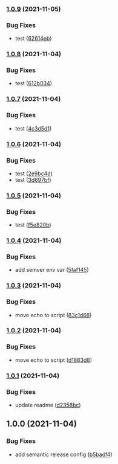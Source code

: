 ### [1.0.9](https://github.com/samtjoorg/github-actions-test/compare/v1.0.8...v1.0.9) (2021-11-05)


### Bug Fixes

* test ([62614eb](https://github.com/samtjoorg/github-actions-test/commit/62614ebf0fcef858edfcd4cc5ee65327e49902e5))

### [1.0.8](https://github.com/samtjoorg/github-actions-test/compare/v1.0.7...v1.0.8) (2021-11-04)


### Bug Fixes

* test ([612b034](https://github.com/samtjoorg/github-actions-test/commit/612b0348f91d7456528bb12240f6e7a638a4a508))

### [1.0.7](https://github.com/samtjoorg/github-actions-test/compare/v1.0.6...v1.0.7) (2021-11-04)


### Bug Fixes

* test ([4c3d5d1](https://github.com/samtjoorg/github-actions-test/commit/4c3d5d16879ab25fff5f15d94afdc53e5667086b))

### [1.0.6](https://github.com/samtjoorg/github-actions-test/compare/v1.0.5...v1.0.6) (2021-11-04)


### Bug Fixes

* test ([2e9bc4d](https://github.com/samtjoorg/github-actions-test/commit/2e9bc4df5c5d1a3fb775f0aef017e63990442475))
* test ([3d697bf](https://github.com/samtjoorg/github-actions-test/commit/3d697bff3ac81c03899aceb3024f7cab8ccdac4f))

### [1.0.5](https://github.com/samtjoorg/github-actions-test/compare/v1.0.4...v1.0.5) (2021-11-04)


### Bug Fixes

* test ([f5e820b](https://github.com/samtjoorg/github-actions-test/commit/f5e820b46a86e391fab955196958623b6577da4f))

### [1.0.4](https://github.com/samtjoorg/github-actions-test/compare/v1.0.3...v1.0.4) (2021-11-04)


### Bug Fixes

* add semver env var ([5faf145](https://github.com/samtjoorg/github-actions-test/commit/5faf145190b228ed090ce1507d3ee3a1d2d06c54))

### [1.0.3](https://github.com/samtjoorg/github-actions-test/compare/v1.0.2...v1.0.3) (2021-11-04)


### Bug Fixes

* move echo to script ([83c1d68](https://github.com/samtjoorg/github-actions-test/commit/83c1d683eb520208b85c989865dd8f5087df9ede))

### [1.0.2](https://github.com/samtjoorg/github-actions-test/compare/v1.0.1...v1.0.2) (2021-11-04)


### Bug Fixes

* move echo to script ([d1883d8](https://github.com/samtjoorg/github-actions-test/commit/d1883d84fe812bfaa5a1137ef3f32ea4f7e1c757))

### [1.0.1](https://github.com/samtjoorg/github-actions-test/compare/v1.0.0...v1.0.1) (2021-11-04)


### Bug Fixes

* update readme ([d2358bc](https://github.com/samtjoorg/github-actions-test/commit/d2358bce32703670aec59721d66bb0256f2e6023))

## 1.0.0 (2021-11-04)


### Bug Fixes

* add semantic release config ([b5badf4](https://github.com/samtjoorg/github-actions-test/commit/b5badf42bc0ac5231a098429cdf294ef2a3a646e))
